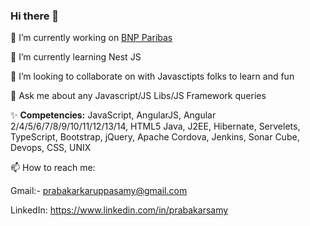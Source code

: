 ### Hi there 👋

<!--
**PrabakarKaruppasamy/PrabakarKaruppasamy** is a ✨ _special_ ✨ repository because its `README.md` (this file) appears on your GitHub profile.

Here are some ideas to get you started:

- 🔭 I’m currently working on ...
- 🌱 I’m currently learning ...
- 👯 I’m looking to collaborate on ...
- 🤔 I’m looking for help with ...
- 💬 Ask me about ...
- 📫 How to reach me: ...
- 😄 Pronouns: ...
- ⚡ Fun fact: ...
-->
🔭 I’m currently working on <a href="https://www.bnpparibas.co.in/en/">BNP Paribas</a>

🌱 I’m currently learning Nest JS

👯 I’m looking to collaborate on with Javasctipts folks to learn and fun

💬 Ask me about any Javascript/JS Libs/JS Framework queries

✨ <b>Competencies:</b> JavaScript, AngularJS, Angular 2/4/5/6/7/8/9/10/11/12/13/14, HTML5 Java, J2EE, Hibernate, Servelets, TypeScript, Bootstrap, jQuery, Apache Cordova, Jenkins, Sonar Cube, Devops, CSS, UNIX


📫 How to reach me: 

Gmail:- prabakarkaruppasamy@gmail.com

LinkedIn: https://www.linkedin.com/in/prabakarsamy





